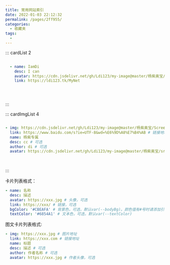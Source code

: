 ```yaml
---
title: 常用网站索引
date: 2022-01-03 22:12:32
permalink: /pages/2ff955/
categories:
  - 收藏夹
tags:
  - 
---
```


<!-- 卡片列表 -->
::: cardList 2
```yaml
	
  - name: IamDi
    desc: I can
    avatar: https://cdn.jsdelivr.net/gh/Ldi123/my-image@master/杨紫奥宝/u=271884330,2615280885&fm=26&fmt=auto.6asng7519u80.webp
    link: https://ldi123.tk/MyNet
	

	
```
:::

::: cardImgList  4 <!-- 每行最多显示多少个，选值范围1~4，默认3。在小屏时会根据屏幕宽度减少每行显示数量。 -->

```yaml

- img: https://cdn.jsdelivr.net/gh/Ldi123/my-image@master/杨紫奥宝/Screenshot_2021_1216_123852.flr49fcisg8.png # 图片地址
  link: https://www.baidu.com/s?ie=UTF-8&wd=%E6%9D%A8%E7%B4%AB # 链接地址
  name: 杨紫专属
  desc: cc # 可选
  author: di # 可选
  avatar: https://cdn.jsdelivr.net/gh/Ldi123/my-image@master/杨紫奥宝/src=http___inews.kx9kgrj9o00.webp # 作者头像，可选
	
	
```
:::


卡片列表格式：

``` yaml 
- name: 名称
  desc: 描述
  avatar: https://xxx.jpg # 头像，可选
  link: https://xxx/ # 链接，可选
  bgColor: '#CBEAFA' # 背景色，可选，默认var(--bodyBg)。颜色值有#号时请添加引号
  textColor: '#6854A1' # 文本色，可选，默认var(--textColor)
```


图文卡片列表格式:

``` yaml
- img: https://xxx.jpg # 图片地址
  link: https://xxx.com # 链接地址
  name: 标题
  desc: 描述 # 可选
  author: 作者名称 # 可选
  avatar: https://xxx.jpg # 作者头像，可选
```